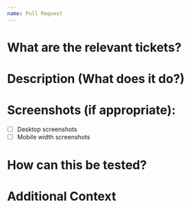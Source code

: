 ```yaml
---
name: Pull Request
---
```

# What are the relevant tickets?
<!--- If it fixes an open issue, please link to the issue here. -->
<!--- Closes # --->
<!--- Fixes # --->
<!--- N/A --->

# Description (What does it do?)
<!--- Describe your changes in detail -->

# Screenshots (if appropriate):
<!--- optional - delete if empty --->
- [ ] Desktop screenshots
- [ ] Mobile width screenshots

# How can this be tested?
<!---
Please describe in detail how your changes have been tested.
Include details of your testing environment, any set-up required
(e.g. data entry required for validation) and the tests you ran to
see how your change affects other areas of the code, etc.
Please also include instructions for how your reviewer can validate your changes.
--->

# Additional Context
<!--- optional - delete if empty --->
<!--- Please add any reviewer questions, details worth noting, etc. that will help in
assessing this change.  --->


<!--- Uncomment and add steps to be completed before merging this PR if necessary
## Checklist:
- [ ] e.g. Update secret values in Vault before merging
--->
